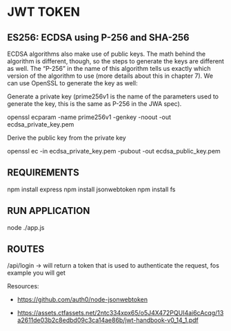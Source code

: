 # JWT TOKEN

## ES256: ECDSA using P-256 and SHA-256

ECDSA algorithms also make use of public keys. The math behind the algorithm is different,
though, so the steps to generate the keys are different as well. The “P-256” in the name of this
algorithm tells us exactly which version of the algorithm to use (more details about this in chapter
7). We can use OpenSSL to generate the key as well:


Generate a private key (prime256v1 is the name of the parameters used to generate the key, this is the same as P-256 in the JWA spec).

openssl ecparam -name prime256v1 -genkey -noout -out ecdsa_private_key.pem

Derive the public key from the private key 

openssl ec -in ecdsa_private_key.pem -pubout -out ecdsa_public_key.pem

## REQUIREMENTS

npm install express
npm install jsonwebtoken
npm install fs

## RUN APPLICATION

node ./app.js

## ROUTES
/api/login -> will return a token that is used to authenticate the request, fos example you will get 


Resources:

 - https://github.com/auth0/node-jsonwebtoken

 - https://assets.ctfassets.net/2ntc334xpx65/o5J4X472PQUI4ai6cAcqg/13a2611de03b2c8edbd09c3ca14ae86b/jwt-handbook-v0_14_1.pdf

